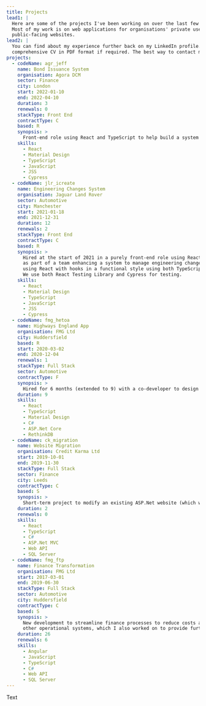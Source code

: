 ```yaml
---
title: Projects
lead1: |
  Here are some of the projects I've been working on over the last few years.
  Most of my work is on web applications for organisations' private use rather than
  public-facing websites.
lead2: |
  You can find about my experience further back on my LinkedIn profile. I can also supply a
  comprehensive CV in PDF format if required. The best way to contact me for this is via LinkedIn.
projects:
  - codeName: agr_jeff
    name: Bond Issuance System
    organisation: Agora DCM
    sector: Finance
    city: London
    start: 2022-01-10
    end: 2022-04-10
    duration: 3
    renewals: 0
    stackType: Front End
    contractType: C
    based: R
    synopsis: >
      Front-end role using React and TypeScript to help build a system for managing the issuance of fixed-income instruments.  
    skills:
      - React
      - Material Design
      - TypeScript
      - JavaScript
      - JSS
      - Cypress
  - codeName: jlr_icreate
    name: Engineering Changes System
    organisation: Jaguar Land Rover
    sector: Automotive
    city: Manchester
    start: 2021-01-18
    end: 2021-12-31
    duration: 12
    renewals: 2
    stackType: Front End
    contractType: C
    based: R
    synopsis: >
      Hired at the start of 2021 in a purely front-end role using React to work
      as part of a team enhancing a system to manage engineering changes. The front end is built
      using React with hooks in a functional style using both TypeScript and JavaScript. 
      We use both React Testing Library and Cypress for testing.  
    skills:
      - React
      - Material Design
      - TypeScript
      - JavaScript
      - JSS
      - Cypress
  - codeName: fmg_hetoa 
    name: Highways England App
    organisation: FMG Ltd
    city: Huddersfield
    based: R
    start: 2020-03-02
    end: 2020-12-04
    renewals: 1
    stackType: Full Stack
    sector: Automotive
    contractType: F
    synopsis: >
      Hired for 6 months (extended to 9) with a co-developer to design and develop a vehicle tracking system for use by Highways England: a tablet application for roadside use by traffic officers, and a portal for control room monitors to map incidents in real time around the regions. 
    duration: 9
    skills:
      - React
      - TypeScript
      - Material Design
      - C#
      - ASP.Net Core
      - RethinkDB
  - codeName: ck_migration
    name: Website Migration
    organisation: Credit Karma Ltd
    start: 2019-10-01
    end: 2019-11-30
    stackType: Full Stack
    sector: Finance
    city: Leeds
    contractType: C
    based: S
    synopsis: >
      Short-term project to modify an existing ASP.Net website (which was due for replacement) to support urgent legislative changes. Subsequently assisted with development of its replacement using React and TypeScript.
    duration: 2
    renewals: 0
    skills:
      - React
      - TypeScript
      - C#
      - ASP.Net MVC
      - Web API
      - SQL Server
  - codeName: fmg_ftp
    name: Finance Transformation
    organisation: FMG Ltd
    start: 2017-03-01
    end: 2019-06-30
    stackType: Full Stack
    sector: Automotive
    city: Huddersfield
    contractType: C
    based: S
    synopsis: >
      New development to streamline finance processes to reduce costs and revenue leakage. This involved work using AngularJS (and later Angular) with JavaScript (and later TypeScript). The system integrated via an API with
      other operational systems, which I also worked on to provide further streamlining of invoices for commercial recoveries.
    duration: 26
    renewals: 6
    skills:
      - Angular
      - JavaScript
      - TypeScript
      - C#
      - Web API
      - SQL Server
---
```

Text
